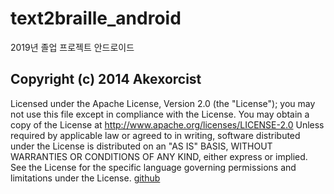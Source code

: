 # text2braille_android
2019년 졸업 프로젝트 안드로이드



## Copyright (c) 2014 Akexorcist

Licensed under the Apache License, Version 2.0 (the "License"); you may not use this file except in compliance with the License. You may obtain a copy of the License at
http://www.apache.org/licenses/LICENSE-2.0
Unless required by applicable law or agreed to in writing, software distributed under the License is distributed on an "AS IS" BASIS, WITHOUT WARRANTIES OR CONDITIONS OF ANY KIND, either express or implied. See the License for the specific language governing permissions and limitations under the License.
[github](https://github.com/akexorcist/Android-BluetoothSPPLibrary)
